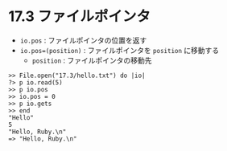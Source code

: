 # 17.3 ファイルポインタ

- `io.pos` : ファイルポインタの位置を返す
- `io.pos=(position)` : ファイルポインタを `position` に移動する
    - `position` : ファイルポインタの移動先

```
>> File.open("17.3/hello.txt") do |io|
?> p io.read(5)
>> p io.pos
>> io.pos = 0
>> p io.gets
>> end
"Hello"
5
"Hello, Ruby.\n"
=> "Hello, Ruby.\n"
```

